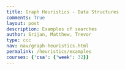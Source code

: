 ```yaml
---
title: Graph Heuristics - Data Structures
comments: True
layout: post
description: Examples of searches
author: Srijan, Matthew, Trevor
type: ccc
nav: nav/graph-heuristics.html
permalink: /heuristics/examples
courses: {'csa': {'week': 32}}
---
```


